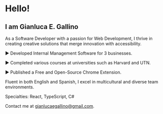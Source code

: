 # Hello! 
## I am Gianluca E. Gallino

As a Software Developer with a passion for Web Development, I thrive in creating creative solutions that merge innovation with accessibility.

► Developed Internal Management Software for 3 businesses.

► Completed various courses at universities such as Harvard and UTN.

► Published a Free and Open-Source Chrome Extension.

Fluent in both English and Spanish, I excel in multicultural and diverse team environments.

Specialties: React, TypeScript, C#

Contact me at gianlucaegallino@gmail.com.
